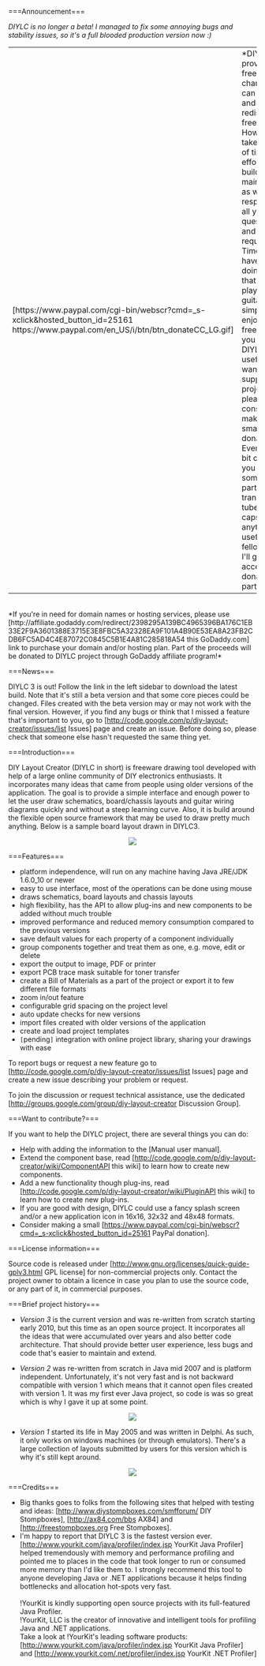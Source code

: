 ===Announcement===

*DIYLC is no longer a beta! I managed to fix some annoying bugs and stability issues, so it's a full blooded production version now :)*
<table cellpadding="0" cellspacing="0">
<tr>
<td width="151px">
[https://www.paypal.com/cgi-bin/webscr?cmd=_s-xclick&hosted_button_id=25161 https://www.paypal.com/en_US/i/btn/btn_donateCC_LG.gif]
</td>
<td>
*DIYLC is provided free of charge and can be used and redistributed freely. However, it takes a lot of time and effort to build and maintain it, as well as to respond to all your questions and feature requests. Time I could have spent doing stuff that pays, playing guitar or simply enjoying my free time. If you find DIYLC useful and want to support the project, please consider making a small PayPal donation. Every little bit counts!
If you have some extra parts, transistors, tubes, ICs, caps, anything useful for a fellow DIYer, I'll gladly accept a donation in parts.*
</td>
</tr>
</table>
<br>
*If you're in need for domain names or hosting services, please use [http://affiliate.godaddy.com/redirect/2398295A139BC4965396BA176C1EB33E2F9A3601388E3715E3E8FBC5A32328EA9F101A4B90E53EA8A23FB2CDB6FC5AD4C4E87072C0845C5B1E4A81C285818A54 this GoDaddy.com] link to purchase your domain and/or hosting plan. Part of the proceeds will be donated to DIYLC project through GoDaddy affiliate program!*

===News===

DIYLC 3 is out! Follow the link in the left sidebar to download the latest build. Note that it's still a beta version and that some core pieces could be changed. Files created with the beta version may or may not work with the final version. However, if you find any bugs or think that I missed a feature that's important to you, go to [http://code.google.com/p/diy-layout-creator/issues/list Issues] page and create an issue. Before doing so, please check that someone else hasn't requested the same thing yet.


===Introduction===

DIY Layout Creator (DIYLC in short) is freeware drawing tool developed with help of a large online community of DIY electronics enthusiasts. It incorporates many ideas that came from people using older versions of the application. The goal is to provide a simple interface and enough power to let the user draw schematics, board/chassis layouts and guitar wiring diagrams quickly and without a steep learning curve.
Also, it is build around the flexible open source framework that may be used to draw pretty much anything. Below is a sample board layout drawn in DIYLC3.

<p align="center"><a href="http://diy-fever.com/wordpress/wp-content/uploads/2012/12/mark_layout_v11.png"><img src="http://diy-fever.com/wordpress/wp-content/uploads/2012/12/mark_layout_v11-320x296.png"/></a></p>

===Features===

  * platform independence, will run on any machine having Java JRE/JDK 1.6.0_10 or newer
  * easy to use interface, most of the operations can be done using mouse
  * draws schematics, board layouts and chassis layouts
  * high flexibility, has the API to allow plug-ins and new components to be added without much trouble
  * improved performance and reduced memory consumption compared to the previous versions
  * save default values for each property of a component individually
  * group components together and treat them as one, e.g. move, edit or delete
  * export the output to image, PDF or printer
  * export PCB trace mask suitable for toner transfer
  * create a Bill of Materials as a part of the project or export it to few different file formats
  * zoom in/out feature
  * configurable grid spacing on the project level
  * auto update checks for new versions
  * import files created with older versions of the application
  * create and load project templates
  * `[`pending`]` integration with online project library, sharing your drawings with ease

To report bugs or request a new feature go to [http://code.google.com/p/diy-layout-creator/issues/list Issues] page and create a new issue describing your problem or request.

To join the discussion or request technical assistance, use the dedicated [http://groups.google.com/group/diy-layout-creator Discussion Group].

===Want to contribute?===

If you want to help the DIYLC project, there are several things you can do:

  * Help with adding the information to the [Manual user manual].
  * Extend the component base, read [http://code.google.com/p/diy-layout-creator/wiki/ComponentAPI this wiki] to learn how to create new components.
  * Add a new functionality though plug-ins, read [http://code.google.com/p/diy-layout-creator/wiki/PluginAPI this wiki] to learn how to create new plug-ins.
  * If you are good with design, DIYLC could use a fancy splash screen and/or a new application icon in 16x16, 32x32 and 48x48 formats.
  * Consider making a small [https://www.paypal.com/cgi-bin/webscr?cmd=_s-xclick&hosted_button_id=25161 PayPal donation].

===License information===

Source code is released under [http://www.gnu.org/licenses/quick-guide-gplv3.html GPL license] for non-commercial projects only. Contact the project owner to obtain a licence in case you plan to use the source code, or any part of it, in commercial purposes.

===Brief project history===

  * *Version 3* is the current version and was re-written from scratch starting early 2010, but this time as an open source project. It incorporates all the ideas that were accumulated over years and also better code architecture. That should provide better user experience, less bugs and code that's easier to maintain and extend.

  * *Version 2* was re-written from scratch in Java mid 2007 and is platform independent. Unfortunately, it's not very fast and is not backward compatible with version 1 which means that it cannot open files created with version 1. It was my first ever Java project, so code is was so great which is why I gave it up at some point.

<p align="center"><a href="http://diy-fever.com/diylc/images/diylc2_screenshot.png"><img src="http://diy-fever.com/diylc/images/diylc2_screenshot-320x194.png"/></a></p>

  * *Version 1* started its life in May 2005 and was written in Delphi. As such, it only works on windows machines (or through emulators). There's a large collection of layouts submitted by users for this version which is why it's still kept around.

<p align="center"><a href="http://diy-fever.com/diylc/images/diylc_screenshot.png"><img src="http://diy-fever.com/diylc/images/diylc_screenshot-320x231.png"/></a></p>

===Credits===

  * Big thanks goes to folks from the following sites that helped with testing and ideas: [http://www.diystompboxes.com/smfforum/ DIY Stompboxes], [http://ax84.com/bbs AX84] and [http://freestompboxes.org Free Stompboxes].
  * I'm happy to report that DIYLC 3 is the fastest version ever. [http://www.yourkit.com/java/profiler/index.jsp YourKit Java Profiler] helped tremendously with memory and performance profiling and pointed me to places in the code that took longer to run or consumed more memory than I'd like them to. I strongly recommend this tool to anyone developing Java or .NET applications because it helps finding bottlenecks and allocation hot-spots very fast.<br><br>!YourKit is kindly supporting open source projects with its full-featured Java Profiler.<br>!YourKit, LLC is the creator of innovative and intelligent tools for profiling Java and .NET applications.<br>Take a look at !YourKit's leading software products: [http://www.yourkit.com/java/profiler/index.jsp YourKit Java Profiler] and [http://www.yourkit.com/.net/profiler/index.jsp YourKit .NET Profiler]
